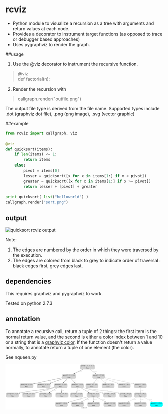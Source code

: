 
rcviz
=======

* Python module to visualize a recursion as a tree with arguments and return values at each node.
* Provides a decorator to instrument target functions (as opposed to trace or debugger based approaches)
* Uses pygraphviz to render the graph.

##usage

1. Use the @viz decorator to instrument the recursive function.
> @viz <br>
> def factorial(n):

2. Render the recursion with
> callgraph.render("outfile.png")

The output file type is derived from the file name. Supported types include .dot (graphviz dot file), .png (png image), .svg (vector graphic)

##example

```python
from rcviz import callgraph, viz

@viz
def quicksort(items):
    if len(items) <= 1:
        return items
    else:
        pivot = items[0]
        lesser = quicksort([x for x in items[1:] if x < pivot])
        greater = quicksort([x for x in items[1:] if x >= pivot])
        return lesser + [pivot] + greater

print quicksort( list("helloworld") )
callgraph.render("sort.png")
```

## output
![quicksort rcviz output](http://s12.postimg.org/5f3eonikd/sort.png)


Note:
1. The edges are numbered by the order in which they were traversed by the execution.
2. The edges are colored from black to grey to indicate order of traversal : black edges first, grey edges last.

## dependencies

This requires graphviz and pygraphviz to work.

Tested on python 2.7.3

## annotation

To annotate a recursive call, return a tuple of 2 things: the first item is the normal return value,
and the second is either a color index between 1 and 10 or a string that is a [graphviz color](http://www.graphviz.org/doc/info/colors.html).
If the function doesn't return a value normally, to annotate return a tuple of one element (the color).

See nqueen.py

![nqueen output](queens.png)


